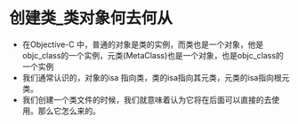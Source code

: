 #  创建类_类对象何去何从
* 在Objective-C 中，普通的对象是类的实例，而类也是一个对象，他是objc_class的一个实例，元类(MetaClass)也是一个对象，也是objc_class的一个实例   
* 我们通常认识的，对象的isa 指向类，类的isa指向其元类，元类的isa指向根元类。
* 我们创建一个类文件的时候，我们就意味着认为它将在后面可以直接的去使用。那么它怎么来的。